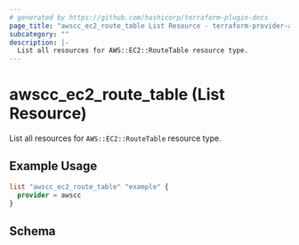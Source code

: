 ```yaml
---
# generated by https://github.com/hashicorp/terraform-plugin-docs
page_title: "awscc_ec2_route_table List Resource - terraform-provider-awscc"
subcategory: ""
description: |-
  List all resources for AWS::EC2::RouteTable resource type.
---
```


# awscc_ec2_route_table (List Resource)

List all resources for `AWS::EC2::RouteTable` resource type.

## Example Usage

```terraform
list "awscc_ec2_route_table" "example" {
  provider = awscc
}
```

<!-- schema generated by tfplugindocs -->
## Schema
